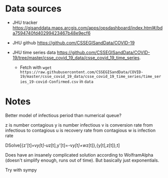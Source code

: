 Data sources
============

* JHU tracker <https://gisanddata.maps.arcgis.com/apps/opsdashboard/index.html#/bda7594740fd40299423467b48e9ecf6>

* JHU github <https://github.com/CSSEGISandData/COVID-19>

* JHU time series data <https://github.com/CSSEGISandData/COVID-19/tree/master/csse_covid_19_data/csse_covid_19_time_series>.
    * Fetch with `wget https://raw.githubusercontent.com/CSSEGISandData/COVID-19/master/csse_covid_19_data/csse_covid_19_time_series/time_series_19-covid-Confirmed.csv` in `data`

Notes
=====

Better model of infectious period than numerical queue?

z is number contagious
y is number infectious
v is conversion rate from infectious to contagious
u is recovery rate from contagious
w is infection rate

DSolve[{z'[t]=v*y[t]-u*z[t],y'[t]=-v*y[t]+w*z[t]},{y[t],z[t]},t]

Does have an insanely complicated solution according to WolframAlpha (doesn't simplify enough, runs out of time).  But basically just exponentials.

Try with sympy



